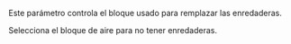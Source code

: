 Este parámetro controla el bloque usado para remplazar las enredaderas.

Selecciona el bloque de aire para no tener enredaderas.
